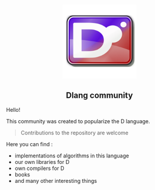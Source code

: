 <div align="center">
  <img src="https://github.com/dlangalgorithms/.github/blob/main/branding/logo.png" width="200">

<h2> Dlang community </h2>
</div>

Hello! 

This community was created to popularize the D language.
 
> Contributions to the repository are welcome

Here you can find :
* implementations of algorithms in this language
* our own libraries for D
* own compilers for D
* books
* and many other interesting things


